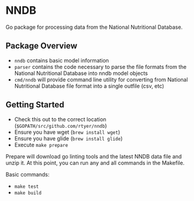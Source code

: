 # NNDB
Go package for processing data from the National Nutritional Database.  

## Package Overview
- `nndb` contains basic model information
- `parser` contains the code necessary to parse the file formats from the National Nutritional Database into nndb model objects
- `cmd/nndb` will provide command line utility for converting from National Nutritional Database file format into a single outfile (csv, etc)

## Getting Started
- Check this out to the correct location (`$GOPATH/src/github.com/rtyer/nndb`)
- Ensure you have wget (`brew install wget`)
- Ensure you have glide (`brew install glide`)
- Execute `make prepare`

Prepare will download go linting tools and the latest NNDB data file and unzip it.  At this point, you can run any and all commands in the Makefile.

Basic commands:
- `make test`
- `make build`  
